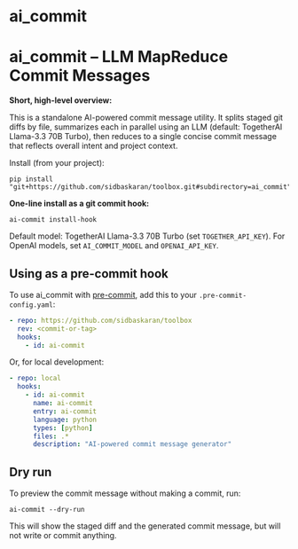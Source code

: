 # ai_commit


# ai_commit – LLM MapReduce Commit Messages

**Short, high-level overview:**

This is a standalone AI-powered commit message utility.
It splits staged git diffs by file, summarizes each in parallel using an LLM (default: TogetherAI Llama-3.3 70B Turbo), then reduces to a single concise commit message that reflects overall intent and project context.

Install (from your project):
```
pip install "git+https://github.com/sidbaskaran/toolbox.git#subdirectory=ai_commit"
```

**One-line install as a git commit hook:**
```
ai-commit install-hook
```

Default model: TogetherAI Llama-3.3 70B Turbo (set `TOGETHER_API_KEY`). For OpenAI models, set `AI_COMMIT_MODEL` and `OPENAI_API_KEY`.

## Using as a pre-commit hook

To use ai_commit with [pre-commit](https://pre-commit.com/), add this to your `.pre-commit-config.yaml`:

```yaml
- repo: https://github.com/sidbaskaran/toolbox
  rev: <commit-or-tag>
  hooks:
    - id: ai-commit
```

Or, for local development:

```yaml
- repo: local
  hooks:
    - id: ai-commit
      name: ai-commit
      entry: ai-commit
      language: python
      types: [python]
      files: .*
      description: "AI-powered commit message generator"
```

## Dry run

To preview the commit message without making a commit, run:

```
ai-commit --dry-run
```

This will show the staged diff and the generated commit message, but will not write or commit anything.